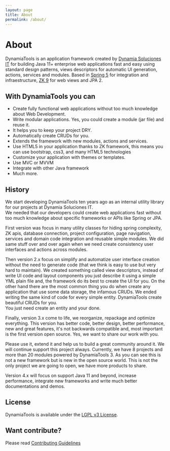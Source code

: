```yaml
---
layout: page
title: About
permalink: /about/
---
```


# About
DynamiaTools is an application framework created by [Dynamia Soluciones IT](https://dynamiasoluciones.com)  for building Java 11+ enterprise web applications fast and easy
using standard design patterns, views descriptors for automatic UI generation, actions, 
services and modules.  Based in [Spring 5](https://spring.io) for integration and infraestructure, [ZK 9](https://www.zkoss.org) for web views and JPA 2.


## With DynamiaTools you can 

- Create fully functional web applications without too much knowledge about Web Development. 
- Write modular applications.  Yes, you could  create a module (jar file)  and reuse it. 
- It helps you to keep your project  DRY. 
- Automatically create CRUDs for you. 
- Extends the framework with new modules, actions and services. 
- Use HTML5 in your  application thanks to ZK framework, this means you can use bootstrap, css3, 
and many HTML5 technologies
- Customize your application with themes or templates.
- Use MVC or MVVM 
- Integrate with other Java framework 
- Much more. 


## History 

We start developing DynamiaTools ten years ago  as an internal utility library for our projects at Dynamia Soluciones IT.  
We needed that our developers could create web applications fast without too much knowledge about specific frameworks or APIs like Spring or JPA. 

First version was  focus in many utility classes for hiding spring complexity, ZK apis, database connection,
 project configuration, page navigation, services and domain code integration and reusable simple modules.
 We did same stuff over and over again  when we need create consistency user interfaces and actions across 
modules. 

Then version 2.x focus on simplify and automatize user interface creation without the need to generate code 
(that we think is easy to use but very hard to maintain). We created something called view descriptors, 
instead of write UI code and layout components  you just describe it using a simple YML plain file and, 
the framework do its best to create the UI for you.  On the other hand there are the most common thing
 you do when create any application that use some data storage, the infamous CRUDs.  We ended writing 
the same kind of code for every simple entity. DynamiaTools create beautiful CRUDs for you.  
You just need create an entity and your done. 

Finally, version 3.x come to life,  we reorganize, repackage and optimize everything.  This version has better 
code, better design, better performance, new and great features, it's not backwards compatible and, 
most important is the first version open source. Yes,  we want to share our work with you.  

Please use it, extend it and help us to build a great community around it.  We will continue 
support this project always. Currently, we have 8 projects and more than 20 modules 
powered by DynamiaTools 3.  As you can see this is not a new framework but is
new in the open source world.  This is not the only project we are going to open, we have 
more products to share. 

Version 4.x will focus on support Java 11 and beyond, increase performance, integrate new frameworks and write much
better documentations and demos.

## License

DynamiaTools is available under the [LGPL v3 License](https://github.com/dynamia-projects/dynamia-tools/blob/master/LICENSE.md).

## Want contribute?
Please read [Contributing Guidelines](https://github.com/dynamia-projects/dynamia-tools/blob/master/CONTRIBUTING.md)